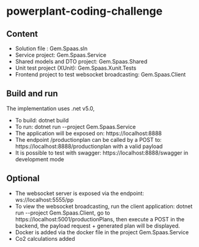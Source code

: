 # powerplant-coding-challenge


## Content 

- Solution file : Gem.Spaas.sln
- Service project: Gem.Spaas.Service
- Shared models and DTO project: Gem.Spaas.Shared
- Unit test project (XUnit): Gem.Spaas.Xunit.Tests
- Frontend project to test websocket broadcasting: Gem.Spaas.Client

## Build and run

The implementation uses .net v5.0, 
- To build: dotnet build
- To run: dotnet run --project Gem.Spaas.Service
- The application will be exposed on: https://localhost:8888
- The endpoint /productionplan can be called by a POST to: https://localhost:8888/productionplan with a valid payload
- It is possible to test with swagger: https://localhost:8888/swagger in development mode 


## Optional
- The websocket server is exposed via the endpoint: ws://localhost:5555/pp
- To view the websocket broadcasting, run the client application: dotnet run --project Gem.Spaas.Client, go to https://localhost:5001/productionPlans, then execute a POST in the backend, the payload request + generated plan will be displayed.
- Docker is added via the docker file in the project Gem.Spaas.Service
- Co2 calculations added





